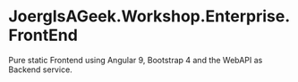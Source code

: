 # JoergIsAGeek.Workshop.Enterprise.FrontEnd

Pure static Frontend using Angular 9, Bootstrap 4 and the WebAPI as Backend service.
